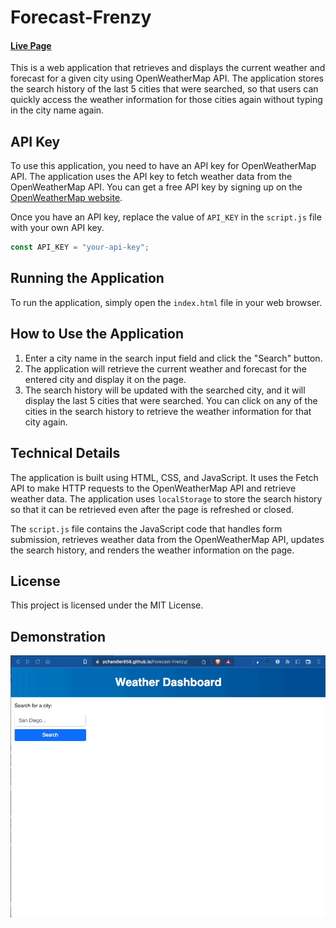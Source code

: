 # Forecast-Frenzy

#### [Live Page](https://pchandler858.github.io/Forecast-Frenzy/)

This is a web application that retrieves and displays the current weather and forecast for a given city using OpenWeatherMap API. The application stores the search history of the last 5 cities that were searched, so that users can quickly access the weather information for those cities again without typing in the city name again.

## API Key

To use this application, you need to have an API key for OpenWeatherMap API. The application uses the API key to fetch weather data from the OpenWeatherMap API. You can get a free API key by signing up on the [OpenWeatherMap website](https://home.openweathermap.org/users/sign_up).

Once you have an API key, replace the value of `API_KEY` in the `script.js` file with your own API key.

```javascript
const API_KEY = "your-api-key";
```

## Running the Application

To run the application, simply open the `index.html` file in your web browser.

## How to Use the Application

1.  Enter a city name in the search input field and click the "Search" button.
2.  The application will retrieve the current weather and forecast for the entered city and display it on the page.
3.  The search history will be updated with the searched city, and it will display the last 5 cities that were searched. You can click on any of the cities in the search history to retrieve the weather information for that city again.

## Technical Details

The application is built using HTML, CSS, and JavaScript. It uses the Fetch API to make HTTP requests to the OpenWeatherMap API and retrieve weather data. The application uses `localStorage` to store the search history so that it can be retrieved even after the page is refreshed or closed.

The `script.js` file contains the JavaScript code that handles form submission, retrieves weather data from the OpenWeatherMap API, updates the search history, and renders the weather information on the page.

## License

This project is licensed under the MIT License.

## Demonstration

![screen-gif](/assets/demo.gif)